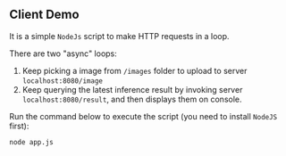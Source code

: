 ## Client Demo

It is a simple `NodeJs` script to make HTTP requests in a loop.

There are two "async" loops:
1. Keep picking a image from `/images` folder to upload to server `localhost:8080/image`
1. Keep querying the latest inference result by invoking server `localhost:8080/result`, and then displays them on console.

Run the command below to execute the script (you need to install `NodeJS` first):
```sh
node app.js
```
